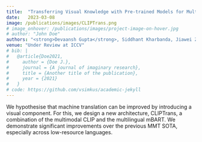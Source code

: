 ```yaml
---
title:  "Transferring Visual Knowledge with Pre-trained Models for Multimodal Machine Translation(MMT)"
date:   2023-03-08
image: /publications/images/CLIPTrans.png
# image_onhover: /publications/images/project-image-on-hover.jpg
# author: "John Doe"
authors: "<strong>Devaansh Gupta</strong>, Siddhant Kharbanda, Jiawei Zhou, Wanhua Li, Donglai Wei"
venue: "Under Review at ICCV"
# bib: |
#   @article{Doe2021,
#     author = {Doe J.},
#     journal = {A journal of imaginary research},
#     title = {Another title of the publication},
#     year = {2021}
#   }
# code: https://github.com/vsimkus/academic-jekyll
---
```

We hypothesise that machine translation can be improved by introducing a visual component. For this, we design a new architecture, CLIPTrans, a combination of the multimodal CLIP and the multilingual mBART. We demonstrate significant improvements over the previous MMT SOTA, especially across low-resource languages.
